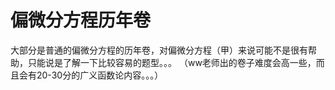 # 偏微分方程历年卷  
大部分是普通的偏微分方程的历年卷，对偏微分方程（甲）来说可能不是很有帮助，只能说是了解一下比较容易的题型。。。
（ww老师出的卷子难度会高一些，而且会有20-30分的广义函数论内容。。。）
